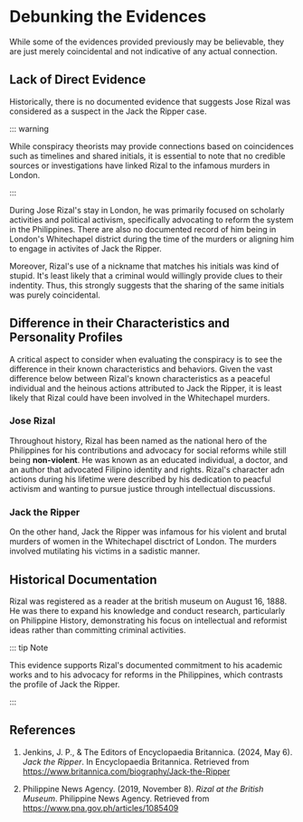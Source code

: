 # Debunking the Evidences

While some of the evidences provided previously may be believable, they are just merely coincidental and not indicative of any actual connection.

## Lack of Direct Evidence

Historically, there is no documented evidence that suggests Jose Rizal was considered as a suspect in the Jack the Ripper case.

::: warning

While conspiracy theorists may provide connections based on coincidences such as timelines and shared initials, it is essential to note that no credible sources or investigations have linked Rizal to the infamous murders in London.

:::

During Jose Rizal's stay in London, he was primarily focused on scholarly activities and political activism, specifically advocating to reform the system in the Philippines. There are also no documented record of him being in London's Whitechapel district during the time of the murders or aligning him to engage in activites of Jack the Ripper.

Moreover, Rizal's use of a nickname that matches his initials was kind of stupid. It's least likely that a criminal would willingly provide clues to their indentity. Thus, this strongly suggests that the sharing of the same initials was purely coincidental.

## Difference in their Characteristics and Personality Profiles

A critical aspect to consider when evaluating the conspiracy is to see the difference in their known characteristics and behaviors. Given the vast difference below between Rizal's known characteristics as a peaceful individual and the heinous actions attributed to Jack the Ripper, it is least likely that Rizal could have been involved in the Whitechapel murders.

### Jose Rizal

Throughout history, Rizal has been named as the national hero of the Philippines for his contributions and advocacy for social reforms while still being **non-violent**. He was known as an educated individual, a doctor, and an author that advocated Filipino identity and rights. Rizal's character adn actions during his lifetime were described by his dedication to peacful activism and wanting to pursue justice through intellectual discussions.

### Jack the Ripper

On the other hand, Jack the Ripper was infamous for his violent and brutal murders of women in the Whitechapel disctrict of London. The murders involved mutilating his victims in a sadistic manner.

## Historical Documentation

Rizal was registered as a reader at the british museum on August 16, 1888. He was there to expand his knowledge and conduct research, particularly on Philippine History, demonstrating his focus on intellectual and reformist ideas rather than committing criminal activities.

::: tip Note

This evidence supports Rizal's documented commitment to his academic works and to his advocacy for reforms in the Philippines, which contrasts the profile of Jack the Ripper.

:::

## References

1. Jenkins, J. P., & The Editors of Encyclopaedia Britannica. (2024, May 6). _Jack the Ripper_. In Encyclopaedia Britannica. Retrieved from https://www.britannica.com/biography/Jack-the-Ripper

2. Philippine News Agency. (2019, November 8). _Rizal at the British Museum_. Philippine News Agency. Retrieved from https://www.pna.gov.ph/articles/1085409
